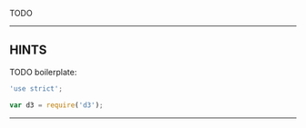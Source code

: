 TODO

----------------------------------------------------------------------

## HINTS

TODO boilerplate:

```js
'use strict';

var d3 = require('d3');

```

----------------------------------------------------------------------
